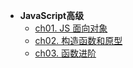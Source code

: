 * **JavaScript高级**
    * [ch01. JS 面向对象](JS-Advance/ch01)
    * [ch02. 构造函数和原型](JS-Advance/ch02)
    * [ch03. 函数进阶](JS-Advance/ch03)